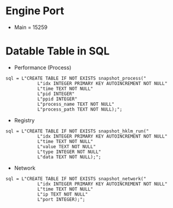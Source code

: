 # Engine Port
- Main = 15259

# Datable Table in SQL
- Performance (Process)
```
sql = L"CREATE TABLE IF NOT EXISTS snapshot_process("
 			L"idx INTEGER PRIMARY KEY AUTOINCREMENT NOT NULL"
 			L"time TEXT NOT NULL"
 			L"pid INTEGER"
 			L"ppid INTEGER"
 			L"process_name TEXT NOT NULL"
 			L"process_path TEXT NOT NULL);";
```
- Registry
```
sql = L"CREATE TABLE IF NOT EXISTS snapshot_hklm_run("
 			L"idx INTEGER PRIMARY KEY AUTOINCREMENT NOT NULL"
 			L"time TEXT NOT NULL"
 			L"value TEXT NOT NULL"
 			L"type INTEGER NOT NULL"
 			L"data TEXT NOT NULL);";
```

- Network
```
sql = L"CREATE TABLE IF NOT EXISTS snapshot_network("
			L"idx INTEGER PRIMARY KEY AUTOINCREMENT NOT NULL"
			L"time TEXT NOT NULL"
			L"ip TEXT NOT NULL"
			L"port INTEGER);";
```
